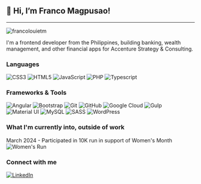 ## 👋 Hi, I’m Franco Magpusao!
------
![francolouietm](https://komarev.com/ghpvc/?username=francolouietm&color=green)

I'm a frontend developer from the Philippines, building banking, wealth management, and other financial apps for Accenture Strategy & Consulting.

### Languages
![CSS3](https://img.shields.io/badge/CSS3-1572B6?style=for-the-badge&logo=css3&logoColor=white) ![HTML5](https://img.shields.io/badge/HTML5-E34F26?style=for-the-badge&logo=html5&logoColor=white) ![JavaScript](https://img.shields.io/badge/JavaScript-323330?style=for-the-badge&logo=javascript&logoColor=F7DF1E) ![PHP](https://img.shields.io/badge/PHP-777BB4?style=for-the-badge&logo=php&logoColor=white) ![Typescript](https://img.shields.io/badge/TypeScript-007ACC?style=for-the-badge&logo=typescript&logoColor=white)

### Frameworks & Tools
![Angular](https://img.shields.io/badge/Angular-DD0031?style=for-the-badge&logo=angular&logoColor=white) ![Bootstrap](https://img.shields.io/badge/Bootstrap-563D7C?style=for-the-badge&logo=bootstrap&logoColor=white) ![Git](https://img.shields.io/badge/GIT-E44C30?style=for-the-badge&logo=git&logoColor=white) ![GitHub](https://img.shields.io/badge/GitHub-100000?style=for-the-badge&logo=github&logoColor=white) ![Google Cloud](https://img.shields.io/badge/Google_Cloud-4285F4?style=for-the-badge&logo=google-cloud&logoColor=white) ![Gulp](https://img.shields.io/badge/Gulp-CF4647?style=for-the-badge&logo=gulp&logoColor=white) ![Material UI](https://img.shields.io/badge/Material%20UI-007FFF?style=for-the-badge&logo=mui&logoColor=white) ![MySQL](https://img.shields.io/badge/MySQL-005C84?style=for-the-badge&logo=mysql&logoColor=white) ![SASS](https://img.shields.io/badge/Sass-CC6699?style=for-the-badge&logo=sass&logoColor=white) ![WordPress](https://img.shields.io/badge/Wordpress-21759B?style=for-the-badge&logo=wordpress&logoColor=white)

### What I'm currently into, outside of work
March 2024 - Participated in 10K run in support of Women's Month
![Women's Run](https://francolouietm.github.io/assets/photo.JPG)

### Connect with me
[![LinkedIn](https://img.shields.io/twitter/url?color=lightblue&label=flmagpusao&logo=linkedin&logoColor=lightblue&style=for-the-badge)](https://www.linkedin.com/in/flmagpusao/)
